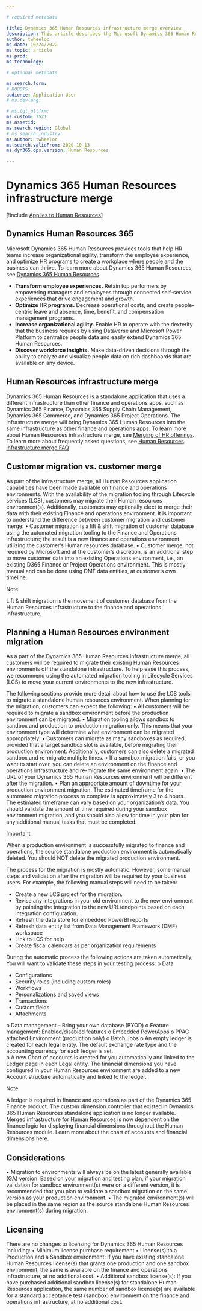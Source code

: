 ```yaml
---

# required metadata

title: Dynamics 365 Human Resources infrastructure merge overview
description: This article describes the Microsoft Dynamics 365 Human Resources infrastructure merge.
author: twheeloc
ms.date: 10/24/2022
ms.topic: article
ms.prod: 
ms.technology: 

# optional metadata

ms.search.form: 
# ROBOTS: 
audience: Application User
# ms.devlang: 

# ms.tgt_pltfrm: 
ms.custom: 7521
ms.assetid: 
ms.search.region: Global
# ms.search.industry: 
ms.author: twheeloc
ms.search.validFrom: 2020-10-13
ms.dyn365.ops.version: Human Resources

---
```

# Dynamics 365 Human Resources infrastructure merge 

[!include [Applies to Human Resources](../includes/applies-to-hr.md)]

##  Dynamics Human Resources 365

Microsoft Dynamics 365 Human Resources provides tools that help HR teams increase organizational agility, transform the employee experience, and optimize HR programs to
create a workplace where people and the business can thrive. To learn more about Dynamics 365 Human Resources, see [Dynamics 365 Human Resources](https://dynamics.microsoft.com/human-resources/overview/).

- **Transform employee experiences.** Retain top performers by empowering managers and employees through connected self-service experiences that drive engagement and 
growth.
- **Optimize HR programs.** Decrease operational costs, and create people-centric leave and absence, time, benefit, and compensation management programs.
- **Increase organizational agility.** Enable HR to operate with the dexterity that the business requires by using Dataverse and Microsoft Power Platform to centralize
people data and easily extend Dynamics 365 Human Resources.
- **Discover workforce insights.** Make data-driven decisions through the ability to analyze and visualize people data on rich dashboards that are available on any 
device.

## Human Resources infrastructure merge
Dynamics 365 Human Resources is a standalone application that uses a different infrastructure than other finance and operations apps, such as Dynamics 365 Finance, 
Dynamics 365 Supply Chain Management, Dynamics 365 Commerce, and Dynamics 365 Project Operations. The infrastructure merge will bring Dynamics 365 Human Resources into 
the same infrastructure as other finance and operations apps. To learn more about Human Resources infrastructure merge, see [Merging of HR offerings](https://cloudblogs.microsoft.com/dynamics365/it/2021/09/15/merging-of-hr-offerings-brings-capabilities-together-for-customers/). 
To learn more about frequently asked questions, see [Human Resources infrastructure merge FAQ](./hr-infrastructure-merge-faq.md) 

## Customer migration vs. customer merge

As part of the infrastructure merge, all Human Resources application capabilities have been made available on finance and operations environments. With the 
availability of the migration tooling through Lifecycle services (LCS), customers may migrate their Human resources environment(s).  Additionally, customers may 
optionally elect to merge their data with their existing Finance and operations environment.  It is important to understand the difference between customer migration 
and customer merge:
•	Customer migration is a lift & shift migration of customer database using the automated migration tooling to the Finance and Operations infrastructure; the result is 
a new finance and operations environment utilizing the customer’s Human resources database. 
•	Customer merge, not required by Microsoft and at the customer’s discretion, is an additional step to move customer data into an existing Operations environment, 
i.e., an existing D365 Finance or Project Operations environment.  This is mostly manual and can be done using DMF data entities, at customer’s own timeline. 

>[!Note] 
> Lift & shift migration is the movement of customer database from the Human Resources infrastructure to the finance and operations infrastructure. 

## Planning a Human Resources environment migration

As a part of the Dynamics 365 Human Resources infrastructure merge, all customers will be required to migrate their existing Human Resources environments off the 
standalone infrastructure. To help ease this process, we recommend using the automated migration tooling in Lifecycle Services (LCS) to move your current environments 
to the new infrastructure. 

The following sections provide more detail about how to use the LCS tools to migrate a standalone human resources environment. When planning for the migration, 
customers can expect the following:
•	All customers will be required to migrate a sandbox environment before the production environment can be migrated. 
•	Migration tooling allows sandbox to sandbox and production to production migration only. This means that your environment type will determine what environment can be
migrated appropriately. 
•	Customers can migrate as many sandboxes as required, provided that a target sandbox slot is available, before migrating their production environment. Additionally, 
customers can also delete a migrated sandbox and re-migrate multiple times. 
•	If a sandbox migration fails, or you want to start over, you can delete an environment on the finance and operations infrastructure and re-migrate the same environment
again.
•	The URL of your Dynamics 365 Human Resources environment will be different after the migration.
•	Plan an appropriate amount of downtime for your production environment migration. The estimated timeframe for the automated migration process to complete is 
approximately 3 to 4 hours. The estimated timeframe can vary based on your organization’s data. You should validate the amount of time required during your sandbox
environment migration, and you should also allow for time in your plan for any additional manual tasks that must be completed.

>[!Important] 
> When a production environment is successfully migrated to finance and operations, the source standalone production environment is automatically deleted. You should 
> NOT delete the migrated production environment. 

The process for the migration is mostly automatic. However, some manual steps and validation after the migration will be required by your business users. For example,
the following manual steps will need to be taken:
 - Create a new LCS project for the migration.
 - Revise any integrations in your old environment to the new environment by pointing the integration to the new URL/endpoints based on each integration configuration.
 - Refresh the data store for embedded PowerBI reports
 - Refresh data entity list from Data Management Framework (DMF) workspace
 - Link to LCS for help
 - Create fiscal calendars as per organization requirements

During the automatic process the following actions are taken automatically; You will want to validate these steps in your testing process:
o	Data
 - Configurations
 - Security roles (including custom roles)
 - Workflows
 - Personalizations and saved views
 - Transactions
 - Custom fields
 - Attachments

o Data management – Bring your own database (BYOD) 
o Feature management: Enabled/disabled features
o	Embedded PowerApps
o	PPAC attached Environment (production only)
o	Batch Jobs 
o	An empty ledger is created for each legal entity. The default exchange rate type and the accounting currency for each ledger is set.  
o	A new Chart of accounts is created for you automatically and linked to the Ledger page in each Legal entity. The financial dimensions you have configured in your
Human Resources environment are added to a new Account structure automatically and linked to the ledger. 

>[!Note]
>A ledger is required in finance and operations as part of the Dynamics 365 Finance product. The custom dimension controller that existed in Dynamics 365 Human 
>Resources standalone application is no longer available. Merged infrastructure for Human Resources is now dependent on the finance logic for displaying financial 
>dimensions throughout the Human Resources module. Learn more about the chart of accounts and financial dimensions here. 

## Considerations

•	Migration to environments will always be on the latest generally available (GA) version. Based on your migration and testing plan, if your migration validation for
sandbox environment(s) were on a different version, it is recommended that you plan to validate a sandbox migration on the same version as your production environment. 
•	The migrated environment(s) will be placed in the same region as the source standalone Human Resources environment(s) during migration.

## Licensing

There are no changes to licensing for Dynamics 365 Human Resources including: 
•	Minimum license purchase requirement 
•	License(s) to a Production and a Sandbox environment: If you have existing standalone Human Resources license(s) that grants one production and one sandbox 
environment, the same is available on the finance and operations infrastructure, at no additional cost.
•	Additional sandbox license(s): If you have purchased additional sandbox license(s) for standalone Human Resources application, the same number of sandbox license(s) 
are available for a standard acceptance test (sandbox) environment on the finance and operations infrastructure, at no additional cost. 



